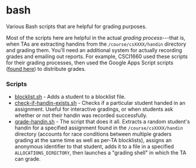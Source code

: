 # bash

Various Bash scripts that are helpful for grading purposes.

Most of the scripts here are helpful in the actual _grading process_---that is, when TAs are extracting handins from the `/course/csXXXX/handin` directory and grading them. You'll need an additional system for actually recording grades and emailing out reports. For example, CSCI1660 used these scripts for their grading processes, then used the Google Apps Script scripts ([found here](https://github.com/ZacharyEspiritu/ta-scripts/tree/master/grading-infrastructure/google-apps-script)) to distribute grades.

### Scripts

* [blocklist.sh](https://github.com/ZacharyEspiritu/ta-scripts/blob/master/grading-infrastructure/bash/blocklist.sh) - Adds a student to a blocklist file.
* [check-if-handin-exists.sh](https://github.com/ZacharyEspiritu/ta-scripts/blob/master/grading-infrastructure/bash/check-if-handin-exists.sh) - Checks if a particular student handed in an assignment. Useful for interactive gradings, or when students ask whether or not their handin was recorded successfully.
* [grade-handin.sh](https://github.com/ZacharyEspiritu/ta-scripts/blob/master/grading-infrastructure/bash/grade-handin.sh) - The script that does it all. Extracts a random student's handin for a specified assignment found in the `/course/csXXXX/handin` directory (accounts for race conditions between multiple graders grading at the same time as well as per-TA blocklists), assigns an anonymous identifier to that student, adds it to a file in a specified `ALLOCATIONS_DIRECTORY`, then launches a "grading shell" in which the TA can grade.
